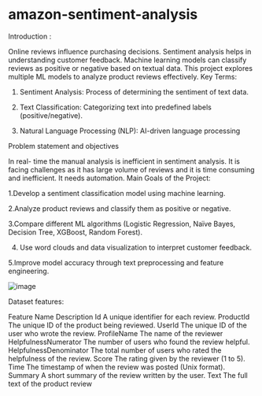 # amazon-sentiment-analysis
Introduction :

Online reviews influence purchasing decisions. 
Sentiment analysis helps in understanding customer feedback. 
Machine learning models can classify reviews as positive or negative based on textual data. 
This project explores multiple ML models to analyze product reviews effectively. 
Key Terms: 

1. Sentiment Analysis: Process of determining the sentiment of text data. 

2. Text Classification: Categorizing text into predefined labels (positive/negative). 

3. Natural Language Processing (NLP): AI-driven language processing 
 
Problem statement and objectives 

In real- time the manual analysis is inefficient in sentiment analysis. It is facing challenges as 
it has large volume of reviews and it is time consuming and inefficient.  It needs automation. 
Main Goals of the Project: 

1.Develop a sentiment classification model using machine learning. 

2.Analyze product reviews and classify them as positive or negative. 

3.Compare different ML algorithms (Logistic Regression, Naïve Bayes, Decision Tree, 
XGBoost, Random Forest). 

4. Use word clouds and data visualization to interpret customer feedback.
   
5.Improve model accuracy through text preprocessing and feature engineering.

![image](https://github.com/user-attachments/assets/42fc2e4c-62b8-4695-8554-455da9353488)

Dataset features:

Feature Name	 Description
Id	A unique identifier for each review.
ProductId	The unique ID of the product being reviewed.
UserId	The unique ID of the user who wrote the review.
ProfileName	The name of the reviewer
HelpfulnessNumerator	  The number of users who found the review helpful.
HelpfulnessDenominator	  The total number of users who rated the helpfulness of the
  review.
Score	The rating given by the reviewer (1 to 5).
Time	The timestamp of when the review was posted (Unix format).
Summary	A short summary of the review written by the user.
Text	The full text of the product review




